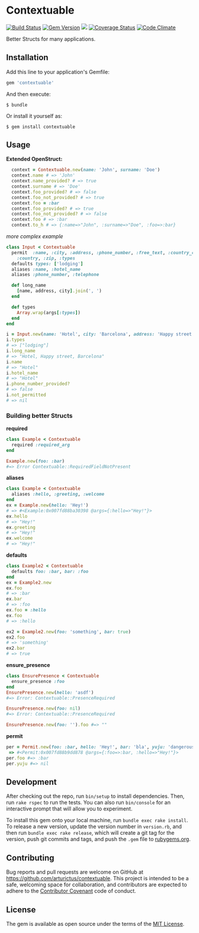 # Contextuable

[![Build Status](https://travis-ci.org/ryanfox1985/contextuable.svg?branch=master)](https://travis-ci.org/ryanfox1985/contextuable)
[![Gem Version](https://badge.fury.io/rb/contextuable.svg)](http://badge.fury.io/rb/contextuable)
[![](https://img.shields.io/gem/dt/contextuable.svg?style=flat)](https://rubygems.org/gems/contextuable)
[![Coverage Status](https://coveralls.io/repos/github/ryanfox1985/contextuable/badge.svg?branch=master)](https://coveralls.io/github/ryanfox1985/contextuable?branch=master)
[![Code Climate](https://codeclimate.com/github/arturictus/contextuable/badges/gpa.svg)](https://codeclimate.com/github/arturictus/contextuable)


Better Structs for many applications.

## Installation

Add this line to your application's Gemfile:

```ruby
gem 'contextuable'
```

And then execute:

    $ bundle

Or install it yourself as:

    $ gem install contextuable

## Usage

__Extended OpenStruct:__

```ruby
  context = Contextuable.new(name: 'John', surname: 'Doe')
  context.name # => 'John'
  context.name_provided? # => true
  context.surname # => 'Doe'
  context.foo_provided? # => false
  context.foo_not_provided? # => true
  context.foo = :bar
  context.foo_provided? # => true
  context.foo_not_provided? # => false
  context.foo # => :bar
  context.to_h # => {:name=>"John", :surname=>"Doe", :foo=>:bar}
```

_more complex example_
```ruby
class Input < Contextuable
  permit  :name, :city, :address, :phone_number, :free_text, :country_code,
    :country, :zip, :types
  defaults types: ['lodging']
  aliases :name, :hotel_name
  aliases :phone_number, :telephone

  def long_name
    [name, address, city].join(', ')
  end

  def types
    Array.wrap(args[:types])
  end
end

i = Input.new(name: 'Hotel', city: 'Barcelona', address: 'Happy street', not_permitted: 'dangerous')
i.types
# => ["lodging"]
i.long_name
# => "Hotel, Happy street, Barcelona"
i.name
# => "Hotel"
i.hotel_name
# => "Hotel"
i.phone_number_provided?
# => false
i.not_permitted
# => nil
```

### Building better Structs

**required**
```ruby
class Example < Contextuable
  required :required_arg
end

Example.new(foo: :bar)
#=> Error Contextuable::RequiredFieldNotPresent
```

**aliases**
```ruby
class Example < Contextuable
  aliases :hello, :greeting, :welcome
end
ex = Example.new(hello: 'Hey!')
# => #<Example:0x007fd88ba30398 @args={:hello=>"Hey!"}>
ex.hello
# => "Hey!"
ex.greeting
# => "Hey!"
ex.welcome
# => "Hey!"
```

**defaults**
```ruby
class Example2 < Contextuable
  defaults foo: :bar, bar: :foo
end
ex = Example2.new
ex.foo
# => :bar
ex.bar
# => :foo
ex.foo = :hello
ex.foo
# => :hello

ex2 = Example2.new(foo: 'something', bar: true)
ex2.foo
# => 'something'
ex2.bar
# => true
```

**ensure_presence**
```ruby
class EnsurePresence < Contextuable
  ensure_presence :foo
end
EnsurePresence.new(hello: 'asdf')
#=> Error: Contextuable::PresenceRequired

EnsurePresence.new(foo: nil)
#=> Error: Contextuable::PresenceRequired

EnsurePresence.new(foo: '').foo #=> ""
```

**permit**
```ruby
per = Permit.new(foo: :bar, hello: 'Hey!', bar: 'bla', yuju: 'dangerous')
 => #<Permit:0x007fd88b9dd878 @args={:foo=>:bar, :hello=>"Hey!"}>
per.foo #=> :bar
per.yuju #=> nil
```

## Development

After checking out the repo, run `bin/setup` to install dependencies. Then, run `rake rspec` to run the tests. You can also run `bin/console` for an interactive prompt that will allow you to experiment.

To install this gem onto your local machine, run `bundle exec rake install`. To release a new version, update the version number in `version.rb`, and then run `bundle exec rake release`, which will create a git tag for the version, push git commits and tags, and push the `.gem` file to [rubygems.org](https://rubygems.org).

## Contributing

Bug reports and pull requests are welcome on GitHub at https://github.com/arturictus/contextuable. This project is intended to be a safe, welcoming space for collaboration, and contributors are expected to adhere to the [Contributor Covenant](contributor-covenant.org) code of conduct.


## License

The gem is available as open source under the terms of the [MIT License](http://opensource.org/licenses/MIT).
